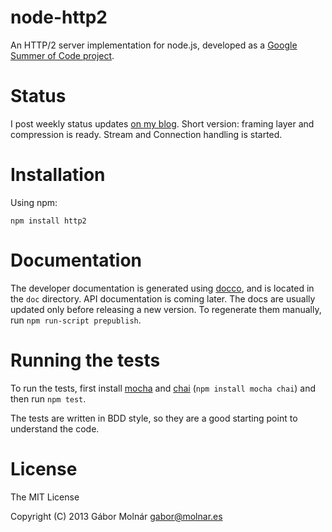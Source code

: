 node-http2
==========

An HTTP/2 server implementation for node.js, developed as a [Google Summer of Code project](https://google-melange.appspot.com/gsoc/project/google/gsoc2013/molnarg/5001).

Status
======

I post weekly status updates [on my blog](http://gabor.molnar.es/blog/categories/google-summer-of-code/). Short version: framing layer and compression is ready. Stream and Connection handling is started.

Installation
============

Using npm:

```
npm install http2
```

Documentation
=============

The developer documentation is generated using [docco](http://jashkenas.github.io/docco/), and is located in the `doc` directory. API documentation is coming later. The docs are usually updated only before releasing a new version. To regenerate them manually, run `npm run-script prepublish`.

Running the tests
=================

To run the tests, first install [mocha](http://visionmedia.github.io/mocha/) and [chai](http://visionmedia.github.io/mocha/) (`npm install mocha chai`) and then run `npm test`.

The tests are written in BDD style, so they are a good starting point to understand the code.

License
=======

The MIT License

Copyright (C) 2013 Gábor Molnár <gabor@molnar.es>
